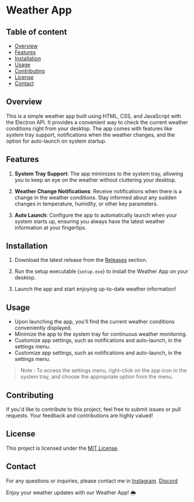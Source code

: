# Weather App

## Table of content
- [Overview](#overview)
- [Features](#features)
- [Installation](#installation)
- [Usage](#usage)
- [Contributing](#contributing)
- [License](#license)
- [Contact](#contact)

## Overview

This is a simple weather app built using HTML, CSS, and JavaScript with the Electron API. It provides a convenient way to check the current weather conditions right from your desktop. The app comes with features like system tray support, notifications when the weather changes, and the option for auto-launch on system startup.

## Features

1. **System Tray Support**: The app minimizes to the system tray, allowing you to keep an eye on the weather without cluttering your desktop.

2. **Weather Change Notifications**: Receive notifications when there is a change in the weather conditions. Stay informed about any sudden changes in temperature, humidity, or other key parameters.

3. **Auto Launch**: Configure the app to automatically launch when your system starts up, ensuring you always have the latest weather information at your fingertips.

## Installation

1. Download the latest release from the [Releases](https://github.com/PLMohamed/Weather-App/releases) section.

2. Run the setup executable (`setup.exe`) to install the Weather App on your desktop.

3. Launch the app and start enjoying up-to-date weather information!

## Usage

- Upon launching the app, you'll find the current weather conditions conveniently displayed.
- Minimize the app to the system tray for continuous weather monitoring.
- Customize app settings, such as notifications and auto-launch, in the settings menu.
- Customize app settings, such as notifications and auto-launch, in the settings menu.
> Note : To access the settings menu, right-click on the app icon in the system tray, and choose the appropriate option from the menu.


## Contributing

If you'd like to contribute to this project, feel free to submit issues or pull requests. Your feedback and contributions are highly valued!

## License

This project is licensed under the [MIT License](LICENSE.md).


## Contact

For any questions or inquiries, please contact me in 
[Instagram](https://www.instagram.com/mohamed_boumedine/).
[Discord](https://www.discord.com/users/plmohamed)

Enjoy your weather updates with our Weather App! 🌦️
